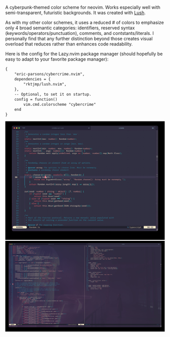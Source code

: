 A cyberpunk-themed color scheme for neovim. Works especially well with
semi-transparent, futuristic backgrounds. It was created with
[Lush](http://git.io/lush.nvim).

As with my other color schemes, it uses a reduced # of colors to emphasize only
4 broad semantic categories: identifiers, reserved syntax
(keywords/operators/punctuation), comments, and contstants/literals. I
personally find that any further distinction beyond those creates visual
overload that reduces rather than enhances code readability.

Here is the config for the Lazy.nvim package manager (should hopefully be easy
to adapt to your favorite package manager):

```
{
    "eric-parsons/cybercrime.nvim",
    dependencies = {
        "rktjmp/lush.nvim",
    },
    -- Optional, to set it on startup.
    config = function()
        vim.cmd.colorscheme "cybercrime"
    end
}
```

![Screenshot 1](screenshots/cybercrime1.jpg)
![Screenshot 2](screenshots/cybercrime2.jpg)

